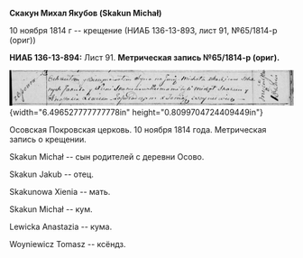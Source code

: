 **Скакун Михал Якубов (Skakun Michał)**

10 ноября 1814 г -- крещение (НИАБ 136-13-893, лист 91, №65/1814-р
(ориг))

**НИАБ 136-13-894:** Лист 91. **Метрическая запись №65/1814-р (ориг).**

![](./media/011958caeebcf1088b9eb240cca6e5e72a59c46d.png){width="6.496527777777778in"
height="0.8099704724409449in"}

Осовская Покровская церковь. 10 ноября 1814 года. Метрическая запись о
крещении.

Skakun Michał -- сын родителей с деревни Осовo.

Skakun Jakub -- отец.

Skakunowa Xienia -- мать.

Skakun Michał -- кум.

Lewicka Anastazia -- кума.

Woyniewicz Tomasz -- ксёндз.
